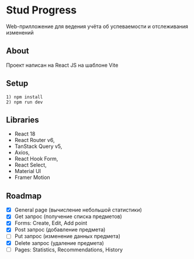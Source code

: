 # Stud Progress
Web-прилложение для ведения учёта об успеваемости и отслеживания изменений

## About
Проект написан на React JS на шаблоне Vite

## Setup
```1) npm install```  
```2) npm run dev```

## Libraries
- React 18
- React Router v6,
- TanStack Query v5,
- Axios,
- React Hook Form,
- React Select,
- Material UI
- Framer Motion

## Roadmap
- [x] General page (вычисление небольшой статистики)
- [x] Get запрос (получение списка предметов)
- [x] Forms: Create, Edit, Add point
- [x] Post запрос (добавление предмета)
- [ ] Put запрос (изменение данных предмета)
- [x] Delete запрос (удаление предмета)
- [ ] Pages: Statistics, Recommendations, History

